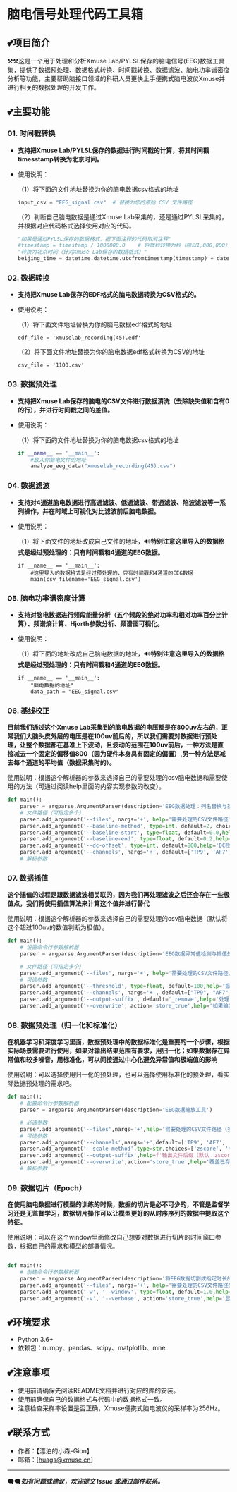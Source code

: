 # 脑电信号处理代码工具箱

## 💕项目简介

⚒️⚒️这是一个用于处理和分析Xmuse Lab/PYLSL保存的脑电信号(EEG)数据工具集，提供了数据预处理、数据格式转换、时间戳转换、数据滤波、脑电功率谱密度分析等功能，主要帮助脑接口领域的科研人员更快上手便携式脑电波仪Xmuse并进行相关的数据处理的开发工作。

## 💕主要功能

### 01. 时间戳转换

- **支持把Xmuse Lab/PYLSL保存的数据进行时间戳的计算，将其时间戳timesstamp转换为北京时间。**

- 使用说明：

  （1）将下面的文件地址替换为你的脑电数据csv格式的地址

  ```python
  input_csv = "EEG_signal.csv"  # 替换为您的原始 CSV 文件路径
  ```

  （2）判断自己脑电数据是通过Xmuse Lab采集的，还是通过PYLSL采集的，并根据对应代码格式选择使用对应的代码。

  ```python
  "如果是通过PYLSL保存的数据格式，把下面注释的代码取消注释"
  #timestamp = timestamp / 1000000.0    # 将微秒转换为秒（除以1,000,000）
  "转换为北京时间（针对Xmuse Lab保存的数据格式）"
  beijing_time = datetime.datetime.utcfromtimestamp(timestamp) + datetime.timedelta(hours=8)
  ```

### 02. 数据转换

- **支持把Xmuse Lab保存的EDF格式的脑电数据转换为CSV格式的。**

- 使用说明：

  （1）将下面文件地址替换为你的脑电数据edf格式的地址

  ```
  edf_file = 'xmuselab_recording(45).edf'
  ```

  （2）将下面文件地址替换为你的脑电数据edf格式转换为CSV的地址

  ```
  csv_file = '1100.csv'
  ```

### 03. 数据预处理

- **支持把Xmuse Lab保存的脑电的CSV文件进行数据清洗（去除缺失值和含有0的行），并进行时间戳之间的差值。**

- 使用说明：

  （1）将下面的文件地址替换为你的脑电数据csv格式的地址

  ```python
  if __name__ == '__main__':
      #放入你脑电文件的地址
      analyze_eeg_data("xmuselab_recording(45).csv")
  ```

### 04. 数据滤波

- **支持对4通道脑电数据进行高通滤波、低通滤波、带通滤波、陷波滤波等一系列操作，并在时域上可视化对比滤波前后脑电数据。**

- 使用说明：

  （1）将下面文件的地址改成自己文件的地址，🔊**特别注意这里导入的数据格式是经过预处理的：只有时间戳和4通道的EEG数据。**

  ```
  if __name__ == '__main__':
      #这里导入的数据格式是经过预处理的，只有时间戳和4通道的EEG数据
      main(csv_filename='EEG_signal.csv')
  ```

### 05. 脑电功率谱密度计算

- **支持对脑电数据进行频段能量分析（五个频段的绝对功率和相对功率百分比计算）、频谱熵计算、Hjorth参数分析、频谱图可视化。**

- 使用说明：

  （1）将下面的地址改成自己脑电数据的地址，🔊**特别注意这里导入的数据格式是经过预处理的：只有时间戳和4通道的EEG数据。**

  ```
  if __name__ == '__main__':
      "脑电数据的地址"
      data_path = "EEG_signal.csv"
  ```


### 06. 基线校正

**目前我们通过这个Xmuse Lab采集到的脑电数据的电压都是在800uv左右的，正常我们大脑头皮外层的电压是在100uv前后的，所以我们需要对数据进行预处理，让整个数据都在基准上下波动，且波动的范围在100uv前后，一种方法是直接减去一个固定的偏移值800（因为硬件本身具有固定的偏置）,另一种方法是减去每个通道的平均值（数据采集时的）。**

使用说明：根据这个解析器的参数来选择自己的需要处理的csv脑电数据和需要使用的方法（可通过阅读help里面的内容实现参数的改变）。

```python
def main():
    parser = argparse.ArgumentParser(description='EEG数据处理：列名替换与基线校正')
    # 文件路径（可指定多个）
    parser.add_argument('--files', nargs='+', help='需要处理的CSV文件路径',default=['Processed_EEG_DEL.csv','processed_eeg_data.csv'])
    parser.add_argument('--baseline-method', type=int, default=2, choices=[1, 2],help='基线校正方法 (1: DC校正, 2: 通道独立基线校正，默认: 2)')
    parser.add_argument('--baseline-start', type=float, default=0.0,help='基线期起始时间(秒)，默认: 0.0')
    parser.add_argument('--baseline-end', type=float, default=0.2,help='基线期结束时间(秒)，默认: 0.2')
    parser.add_argument('--dc-offset', type=int, default=800,help='DC校正的偏移值，默认: 800')
    parser.add_argument('--channels', nargs='+', default=['TP9', 'AF7', 'AF8', 'TP10'],help=f'需要处理的通道列表，默认: TP9 AF7 AF8 TP10')
    # 解析参数
```



### 07. 数据插值

**这个插值的过程是跟数据滤波相关联的，因为我们再处理滤波之后还会存在一些极值点，我们将使用插值算法来计算这个值并进行替代**

使用说明：根据这个解析器的参数来选择自己的需要处理的csv脑电数据（默认将这个超过100uv的数值判断为极值）。

```python
def main():
    # 设置命令行参数解析器
    parser = argparse.ArgumentParser(description='EEG数据异常值检测与插值处理')

    # 文件路径（可指定多个）
    parser.add_argument('--files', nargs='+', help='需要处理的CSV文件路径，多个文件用空格分隔',default=["Processed_EEG_DEL_processed.csv"])
    # 可选参数
    parser.add_argument('--threshold', type=float, default=100,help='振幅阈值(µV)，超过此值的点将被插值，默认: 100')
    parser.add_argument('--channels', nargs='+', default=["TP9", "AF7", "AF8", "TP10"],help=f'需要处理的EEG通道列表，默认: TP9 AF7 AF8 TP10')
    parser.add_argument('--output-suffix', default='_remove',help='处理后文件的名称后缀，默认: _remove')
    parser.add_argument('--overwrite', action='store_true',help='如果输出文件已存在，是否覆盖（默认不覆盖）')

```



### 08. 数据预处理（归一化和标准化）

**在机器学习和深度学习里面，数据预处理中的数据标准化是重要的一个步骤，根据实际场景需要进行使用，如果对输出结果范围有要求，用归一化；如果数据存在异常值和较多噪音，用标准化，可以间接通过中心化避免异常值和极端值的影响**

使用说明：可以选择使用归一化的预处理，也可以选择使用标准化的预处理，看实际数据预处理的需求吧。

```python
def main():
    # 配置命令行参数解析器
    parser = argparse.ArgumentParser(description='EEG数据缩放工具')

    # 必选参数
    parser.add_argument('--files',nargs='+',help='需要处理的CSV文件路径（多个文件用空格分隔）',default=["Processed_EEG_DEL_processed_remove.csv"])
    # 可选参数
    parser.add_argument('--channels',nargs='+',default=['TP9', 'AF7', 'AF8','TP10'],help='需要缩放的EEG通道列表')
    parser.add_argument('--scale-method',type=str,choices=['zscore', 'minmax'], default='zscore',help='数据缩放方法')
    parser.add_argument('--output-suffix',help=f'输出文件后缀（默认：zscore→_std，minmax→_nml）')
    parser.add_argument('--overwrite',action='store_true',help='覆盖已存在的输出文件')
    # 解析参数
```



### 09. 数据切片（Epoch）

**在使用脑电数据进行模型的训练的时候，数据的切片是必不可少的，不管是监督学习还是无监督学习，数据切片操作可以让模型更好的从时序序列的数据中提取这个特征。**

使用说明：可以在这个window里面修改自己想要对数据进行切片的时间窗口参数，根据自己的需求和模型的部署情况。

```python

def main():
    # 创建命令行参数解析器
    parser = argparse.ArgumentParser(description='将EEG数据切割成指定时长的epochs，并每个epoch保存为单独文件')
    parser.add_argument('--files', nargs='+', help='需要处理的CSV文件路径列表',default=["Processed_EEG_DEL_processed_remove.csv"])
    parser.add_argument('-w', '--window', type=float, default=1.0,help='每个epoch的时间长度(秒)，默认值为1.0秒')
    parser.add_argument('-v', '--verbose', action='store_true',help='显示详细处理信息')
```



## 💕环境要求

- Python 3.6+
- 依赖包：numpy、pandas、scipy、matplotlib、mne

## 💕注意事项

- 使用前请确保先阅读README文档并进行对应的库的安装。
- 使用前确保自己的数据格式与代码中的数据格式一致。
- 注意检查采样率设置是否正确，Xmuse便携式脑电波仪的采样率为256Hz。

## 💕联系方式

- 作者：【漂泊的小森-Gion】
- 邮箱：[huags@xmuse.cn]

---

🗨️🗨️***如有问题或建议，欢迎提交 Issue 或通过邮件联系。***